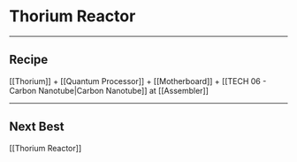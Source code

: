 # Thorium Reactor
---
## Recipe
[[Thorium]] + [[Quantum Processor]] + [[Motherboard]] + [[TECH 06 - Carbon Nanotube|Carbon Nanotube]] at [[Assembler]]

---
## Next Best
[[Thorium Reactor]]